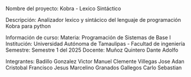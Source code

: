 Nombre del proyecto:
  Kobra - Lexico Sintáctico

Descripción:
  Analizador lexico y sintácico del lenguaje de programación Kobra para python 

Información de curso:
  Materia: Programación de Sistemas de Base I
  Institución: Universidad Autónoma de Tamaulipas - Facultad de ingeniería
  Semestre: Semestre 1 del 2025
  Docente: Muñoz Quintero Dante Adolfo

Integrantes:
  Badillo Gonzalez Victor Manuel
  Clemente Villegas Jose Adan
  Cristobal Francisco Jesus Marcelino
  Granados Gallegos Carlo Sebastian

